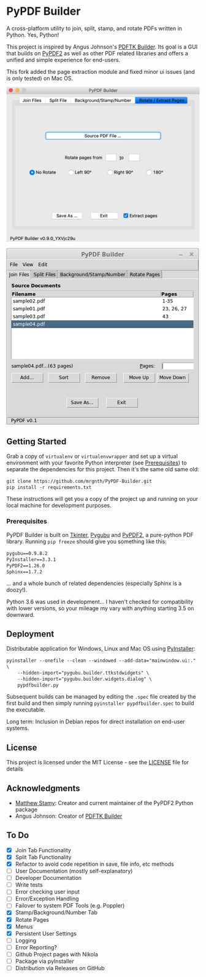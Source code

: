 # PyPDF Builder 

A cross-platform utility to join, split, stamp, and rotate PDFs written in Python. Yes, Python!

This project is inspired by Angus Johnson's [PDFTK Builder](http://angusj.com/pdftkb/). Its goal is a GUI that builds on [PyPDF2](https://github.com/mstamy2/PyPDF2) as well as other PDF related libraries and offers a unified and simple experience for end-users.

This fork added the page extraction module and fixed minor ui issues (and is only tested) on Mac OS.

![](screenshot_fork.png)

![](screenshot.png)



## Getting Started

Grab a copy of `virtualenv` or `virtualenvwrapper` and set up a virtual environment with your favorite Python interpreter (see [Prerequisites](#prerequisites)) to separate the dependencies for this project. Then it's the same old same old:

```
git clone https://github.com/mrgnth/PyPDF-Builder.git
pip install -r requirements.txt
```

These instructions will get you a copy of the project up and running on your local machine for development purposes.

### Prerequisites

PyPDF Builder is built on [Tkinter](https://docs.python.org/3/library/tk.html), [Pygubu](https://github.com/alejandroautalan/pygubu) and [PyPDF2](https://github.com/mstamy2/PyPDF2), a pure-python PDF library. Running `pip freeze` should give you something like this:

```
pygubu==0.9.8.2
PyInstaller==3.3.1
PyPDF2==1.26.0
Sphinx==1.7.2
```

... and a whole bunch of related dependencies (especially Sphinx is a doozy!).

Python 3.6 was used in development… I haven't checked for compatibility with lower versions, so your mileage my vary with anything starting 3.5 on downward.


## Deployment

Distributable application for Windows, Linux and Mac OS using [PyInstaller](https://pyinstaller.readthedocs.io/en/stable/):

```
pyinstaller --onefile --clean --windowed --add-data="mainwindow.ui:." \
    --hidden-import="pygubu.builder.ttkstdwidgets" \
    --hidden-import="pygubu.builder.widgets.dialog" \
    pypdfbuilder.py
```

Subsequent builds can be managed by editing the `.spec` file created by the first build and then simply running `pyinstaller pypdfbuilder.spec` to build the executable.

Long term: Inclusion in Debian repos for direct installation on end-user systems.

## License

This project is licensed under the MIT License - see the [LICENSE](LICENSE) file for details

## Acknowledgments

* [Matthew Stamy](https://github.com/mstamy2): Creator and current maintainer of the PyPDF2 Python package
* Angus Johnson: Creator of [PDFTK Builder](http://angusj.com/pdftkb/)

## To Do

- [X] Join Tab Functionality
- [X] Split Tab Functionality
- [X] Refactor to avoid code repetition in save, file info, etc methods
- [ ] User Documentation (mostly self-explanatory)
- [ ] Developer Documentation
- [ ] Write tests
- [ ] Error checking user input
- [ ] Error/Exception Handling
- [ ] Failover to system PDF Tools (e.g. Poppler)
- [X] Stamp/Background/Number Tab
- [X] Rotate Pages
- [X] Menus
- [X] Persistent User Settings
- [ ] Logging
- [ ] Error Reporting?
- [ ] Github Project pages with Nikola
- [ ] Package via pyInstaller
- [ ] Distribution via Releases on GitHub
